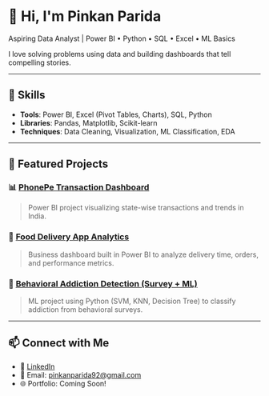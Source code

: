 # 👋 Hi, I'm Pinkan Parida
Aspiring Data Analyst | Power BI • Python • SQL • Excel • ML Basics

I love solving problems using data and building dashboards that tell compelling stories.

---

## 🔧 Skills
- **Tools**: Power BI, Excel (Pivot Tables, Charts), SQL, Python
- **Libraries**: Pandas, Matplotlib, Scikit-learn
- **Techniques**: Data Cleaning, Visualization, ML Classification, EDA

---

## 📌 Featured Projects

### 📊 [PhonePe Transaction Dashboard](https://github.com/yourusername/phonepe-dashboard)
> Power BI project visualizing state-wise transactions and trends in India.

### 🍔 [Food Delivery App Analytics](https://github.com/yourusername/food-delivery-analytics)
> Business dashboard built in Power BI to analyze delivery time, orders, and performance metrics.

### 🧠 [Behavioral Addiction Detection (Survey + ML)](https://github.com/yourusername/addiction-screening)
> ML project using Python (SVM, KNN, Decision Tree) to classify addiction from behavioral surveys.

---

## 📫 Connect with Me
- 💼 [LinkedIn](www.linkedin.com/in/pinkan-parida)
- 📧 Email: pinkanparida92@gmail.com
- 🌐 Portfolio: Coming Soon!

